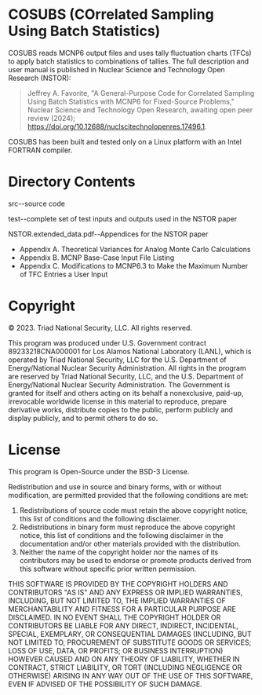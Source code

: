 # COSUBS (COrrelated Sampling Using Batch Statistics)

COSUBS reads MCNP6 output files and uses tally fluctuation charts
(TFCs) to apply batch statistics to combinations of tallies.
The full description and user manual is published in 
Nuclear Science and Technology Open Research (NSTOR):

> Jeffrey A. Favorite, "A General-Purpose Code for Correlated Sampling Using
> Batch Statistics with MCNP6 for Fixed-Source Problems,"
> Nuclear Science and Technology Open Research, awaiting open peer review (2024);
> https://doi.org/10.12688/nuclscitechnolopenres.17496.1.

COSUBS has been built and tested only on a Linux platform with an Intel
FORTRAN compiler.

# Directory Contents

src--source code

test--complete set of test inputs and outputs used in the NSTOR paper

NSTOR.extended_data.pdf--Appendices for the NSTOR paper
- Appendix A. Theoretical Variances for Analog Monte Carlo Calculations
- Appendix B. MCNP Base-Case Input File Listing
- Appendix C. Modifications to MCNP6.3 to Make the Maximum Number of TFC Entries a User Input

# Copyright

© 2023. Triad National Security, LLC. All rights reserved.

This program was produced under U.S. Government contract 89233218CNA000001 for Los Alamos National Laboratory (LANL), which is operated by Triad National Security, LLC for the U.S. Department of Energy/National Nuclear Security Administration. All rights in the program are reserved by Triad National Security, LLC, and the U.S. Department of Energy/National Nuclear Security Administration. The Government is granted for itself and others acting on its behalf a nonexclusive, paid-up, irrevocable worldwide license in this material to reproduce, prepare derivative works, distribute copies to the public, perform publicly and display publicly, and to permit others to do so. 

# License

This program is Open-Source under the BSD-3 License.

Redistribution and use in source and binary forms, with or without modification, are permitted provided that the following conditions are met:

1. Redistributions of source code must retain the above copyright notice, this list of conditions and the following disclaimer.
2. Redistributions in binary form must reproduce the above copyright notice, this list of conditions and the following disclaimer in the documentation and/or other materials provided with the distribution.
3. Neither the name of the copyright holder nor the names of its contributors may be used to endorse or promote products derived from this software without specific prior written permission.

THIS SOFTWARE IS PROVIDED BY THE COPYRIGHT HOLDERS AND CONTRIBUTORS "AS IS" AND ANY EXPRESS OR IMPLIED WARRANTIES, INCLUDING, BUT NOT LIMITED TO, THE IMPLIED WARRANTIES OF MERCHANTABILITY AND FITNESS FOR A PARTICULAR PURPOSE ARE DISCLAIMED. IN NO EVENT SHALL THE COPYRIGHT HOLDER OR CONTRIBUTORS BE LIABLE FOR ANY DIRECT, INDIRECT, INCIDENTAL, SPECIAL, EXEMPLARY, OR CONSEQUENTIAL DAMAGES (INCLUDING, BUT NOT LIMITED TO, PROCUREMENT OF SUBSTITUTE GOODS OR SERVICES; LOSS OF USE, DATA, OR PROFITS; OR BUSINESS INTERRUPTION) HOWEVER CAUSED AND ON ANY THEORY OF LIABILITY, WHETHER IN CONTRACT, STRICT  LIABILITY, OR TORT (INCLUDING NEGLIGENCE OR OTHERWISE) ARISING IN ANY WAY OUT OF THE USE OF THIS SOFTWARE, EVEN IF ADVISED OF THE POSSIBILITY OF SUCH DAMAGE.

